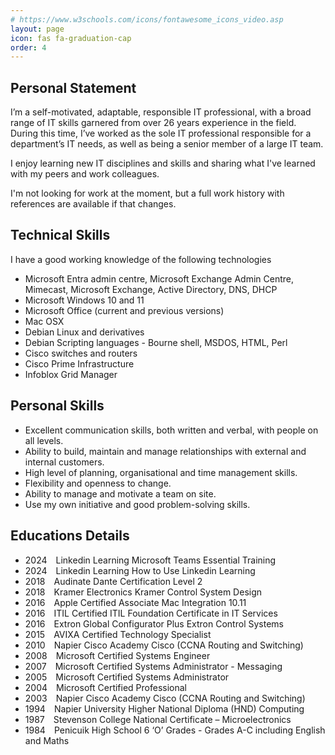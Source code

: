 ```yaml
---
# https://www.w3schools.com/icons/fontawesome_icons_video.asp
layout: page
icon: fas fa-graduation-cap
order: 4
---
```


## Personal Statement

I’m a self-motivated, adaptable, responsible IT professional, with a broad range of IT skills garnered from over 26 years experience in the field. During this time, I’ve worked as the sole IT professional responsible for a department’s IT needs, as well as being a senior member of a large IT team.

I enjoy learning new IT disciplines and skills and sharing what I've learned with my peers and work colleagues.

I'm not looking for work at the moment, but a full work history with references are available if that changes.

## Technical Skills

I have a good working knowledge of the following technologies

* Microsoft Entra admin centre, Microsoft Exchange Admin Centre, Mimecast, Microsoft Exchange, Active Directory, DNS, DHCP
* Microsoft Windows 10 and 11
* Microsoft Office (current and previous versions)
* Mac OSX
* Debian Linux and derivatives
* Debian Scripting languages - Bourne shell, MSDOS, HTML, Perl
* Cisco switches and routers
* Cisco Prime Infrastructure
* Infoblox Grid Manager

## Personal Skills

* Excellent communication skills, both written and verbal, with people on all levels.
* Ability to build, maintain and manage relationships with external and internal customers.
* High level of planning, organisational and time management skills.
* Flexibility and openness to change.
* Ability to manage and motivate a team on site.
* Use my own initiative and good problem-solving skills.

## Educations Details

* 2024&emsp;Linkedin Learning               Microsoft Teams Essential Training
* 2024&emsp;Linkedin Learning               How to Use Linkedin Learning
* 2018&emsp;Audinate                        Dante Certification Level 2  
* 2018&emsp;Kramer Electronics              Kramer Control System Design  
* 2016&emsp;Apple Certified Associate       Mac Integration 10.11  
* 2016&emsp;ITIL Certified                  ITIL Foundation Certificate in IT Services  
* 2016&emsp;Extron Global Configurator Plus Extron Control Systems  
* 2015&emsp;AVIXA                           Certified Technology Specialist  
* 2010&emsp;Napier Cisco Academy            Cisco (CCNA Routing and Switching)  
* 2008&emsp;Microsoft                       Certified Systems Engineer  
* 2007&emsp;Microsoft                       Certified Systems Administrator - Messaging  
* 2005&emsp;Microsoft                       Certified Systems Administrator  
* 2004&emsp;Microsoft                       Certified Professional  
* 2003&emsp;Napier Cisco Academy            Cisco (CCNA Routing and Switching)  
* 1994&emsp;Napier University               Higher National Diploma (HND) Computing  
* 1987&emsp;Stevenson College               National Certificate – Microelectronics  
* 1984&emsp;Penicuik High School            6 ‘O’ Grades - Grades A-C including English and Maths  
